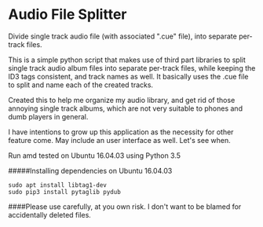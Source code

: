 # Audio File Splitter
Divide single track audio file (with associated ".cue" file), into separate per-track files. 

This is a simple python script that makes use of third part libraries to split single track audio album files into separate per-track files, while keeping the ID3 tags consistent, and track names as well. It basically uses the .cue file to split and name each of the created tracks.

Created this to help me organize my audio library, and get rid of those annoying single track albums, which are not very suitable to phones and dumb players in general.

I have intentions to grow up this application as the necessity for other feature come. May include an user interface as well. Let's see when. 

Run amd tested on Ubuntu 16.04.03 using Python 3.5

#####Installing dependencies on Ubuntu 16.04.03
```
sudo apt install libtag1-dev
sudo pip3 install pytaglib pydub
```

####Please use carefully, at you own risk. I don't want to be blamed for accidentally deleted files. 

